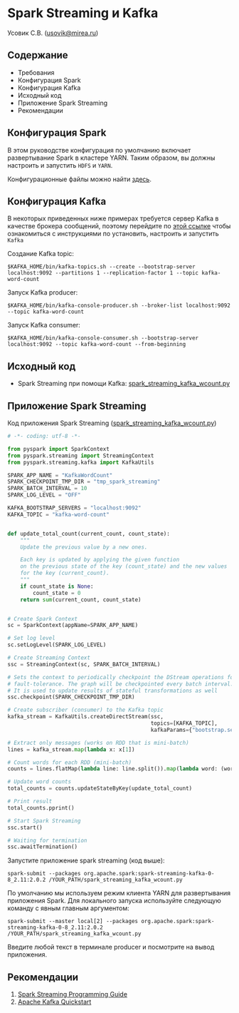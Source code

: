# Spark Streaming и Kafka

Усовик С.В. (usovik@mirea.ru)

## Содержание

- Требования
- Конфигурация Spark
- Конфигурация Kafka
- Исходный код
- Приложение Spark Streaming
- Рекомендации

## Конфигурация Spark

В этом руководстве конфигурация по умолчанию включает развертывание Spark в кластере YARN. Таким образом, вы должны настроить и запустить `HDFS` и `YARN`.

Конфигурационные файлы можно найти [здесь](https://github.com/BigDataProcSystems/Spark/blob/master/docs/spark_basics.md).

## Конфигурация Kafka

В некоторых приведенных ниже примерах требуется сервер Kafka в качестве брокера сообщений, поэтому перейдите по [этой ссылке](kafka_basics.md) чтобы ознакомиться с инструкциями по установить, настроить и запустить `Kafka`

Создание Kafka topic:

`$KAFKA_HOME/bin/kafka-topics.sh --create --bootstrap-server localhost:9092 --partitions 1 --replication-factor 1 --topic kafka-word-count`

Запуск Kafka producer:

`$KAFKA_HOME/bin/kafka-console-producer.sh --broker-list localhost:9092 --topic kafka-word-count`

Запуск Kafka consumer:

`$KAFKA_HOME/bin/kafka-console-consumer.sh --bootstrap-server localhost:9092 --topic kafka-word-count --from-beginning`

## Исходный код

- Spark Streaming при помощи Kafka: [spark_streaming_kafka_wcount.py](../projects/kakfastreaming/spark_streaming_kafka_wcount.py)

## Приложение Spark Streaming

Код приложения Spark Streaming ([spark_streaming_kafka_wcount.py](../projects/kakfastreaming/spark_streaming_kafka_wcount.py))

```python
# -*- coding: utf-8 -*-

from pyspark import SparkContext
from pyspark.streaming import StreamingContext
from pyspark.streaming.kafka import KafkaUtils

SPARK_APP_NAME = "KafkaWordCount"
SPARK_CHECKPOINT_TMP_DIR = "tmp_spark_streaming"
SPARK_BATCH_INTERVAL = 10
SPARK_LOG_LEVEL = "OFF"

KAFKA_BOOTSTRAP_SERVERS = "localhost:9092"
KAFKA_TOPIC = "kafka-word-count"


def update_total_count(current_count, count_state):
    """
    Update the previous value by a new ones.

    Each key is updated by applying the given function 
    on the previous state of the key (count_state) and the new values 
    for the key (current_count).
    """
    if count_state is None:
        count_state = 0
    return sum(current_count, count_state)


# Create Spark Context
sc = SparkContext(appName=SPARK_APP_NAME)

# Set log level
sc.setLogLevel(SPARK_LOG_LEVEL)

# Create Streaming Context
ssc = StreamingContext(sc, SPARK_BATCH_INTERVAL)

# Sets the context to periodically checkpoint the DStream operations for master
# fault-tolerance. The graph will be checkpointed every batch interval.
# It is used to update results of stateful transformations as well
ssc.checkpoint(SPARK_CHECKPOINT_TMP_DIR)

# Create subscriber (consumer) to the Kafka topic
kafka_stream = KafkaUtils.createDirectStream(ssc,
                                             topics=[KAFKA_TOPIC],
                                             kafkaParams={"bootstrap.servers": KAFKA_BOOTSTRAP_SERVERS})

# Extract only messages (works on RDD that is mini-batch)
lines = kafka_stream.map(lambda x: x[1])

# Count words for each RDD (mini-batch)
counts = lines.flatMap(lambda line: line.split()).map(lambda word: (word, 1)).reduceByKey(lambda x1, x2: x1 + x2)

# Update word counts
total_counts = counts.updateStateByKey(update_total_count)

# Print result
total_counts.pprint()

# Start Spark Streaming
ssc.start()

# Waiting for termination
ssc.awaitTermination()

```

Запустите приложение spark streaming (код выше):

`spark-submit --packages org.apache.spark:spark-streaming-kafka-0-8_2.11:2.0.2 /YOUR_PATH/spark_streaming_kafka_wcount.py`

По умолчанию мы используем режим клиента YARN для развертывания приложения Spark. Для локального запуска используйте следующую команду с явным главным аргументом:

`spark-submit --master local[2] --packages org.apache.spark:spark-streaming-kafka-0-8_2.11:2.0.2 /YOUR_PATH/spark_streaming_kafka_wcount.py`

Введите любой текст в терминале producer и посмотрите на вывод приложения.

## Рекомендации

1. [Spark Streaming Programming Guide](https://spark.apache.org/docs/2.4.0/streaming-programming-guide.html)
2. [Apache Kafka Quickstart](https://kafka.apache.org/quickstart)
